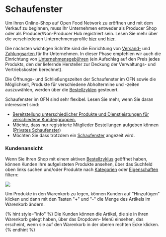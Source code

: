 # Schaufenster

Um Ihren Online-Shop auf Open Food Network zu eröffnen und mit dem Verkauf zu beginnen, muss Ihr Unternehmen entweder als Producer Shop oder als Producer/Non-Producer Hub registriert sein. Lesen Sie mehr über die verschiedenen Unternehmensprofile [hier](../../your-quick-start-on-ofn-given-who-you-are.md) und [hier](../enterprise-profile/).

Die nächsten wichtigen Schritte sind die Einrichtung von [Versand-](shipping-methods.md) und [Zahlungsarten ](payment-methods.md)für Ihr Unternehmen. In dieser Phase empfehlen wir auch die Einrichtung von [Unternehmensgebühren](enterprise-fees.md) (ein Aufschlag auf den Preis jedes Produkts, den der liefernde Hersteller zur Deckung der Verwaltungs- und Vertriebskosten berechnet).

Die Öffnungs- und Schließungszeiten der Schaufenster im OFN sowie die Möglichkeit, Produkte für verschiedene Abholtermine und -zeiten auszuwählen, werden über die [Bestellzyklen](order-cycle/) gesteuert.

Schaufenster im OFN sind sehr flexibel. Lesen Sie mehr, wenn Sie daran interessiert sind:

* [Bereitstellung unterschiedlicher Produkte und Dienstleistungen für verschiedene Kundengruppen.](customer-management-and-conditional-displays-prices/)
* Möchte, dass nur registrierte Mitglieder Bestellungen aufgeben können ([Privates Schaufenster](private-shopfront.md))
* Möchten Sie dass trotzdem ein [Schaufenster](display-only-order-cycles.md) angezeit wird.&#x20;

### Kundenansicht

Wenn Sie Ihren Shop mit einem aktiven [Bestellzyklus](order-cycle/) geöffnet haben, können Kunden Ihre aufgelisteten Produkte ansehen, über das Suchfeld oben links suchen und/oder Produkte nach [Kategorien](../products-1/product-variants.md) oder [Eigenschaften](../products-1/product-properties.md) filtern:

![](../../.gitbook/assets/shopping2.gif)

Um Produkte in den Warenkorb zu legen, können Kunden auf "Hinzufügen" klicken und dann mit den Tasten "+" und "-" die Menge des Artikels im Warenkorb ändern.

{% hint style="info" %}
Die Kunden können die Artikel, die sie in ihren Warenkorb gelegt haben, über das Dropdown- Menü einsehen, das erscheint, wenn sie auf den Warenkorb in der oberen rechten Ecke klicken.
{% endhint %}
